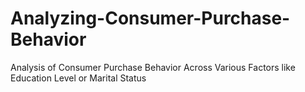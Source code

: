# Analyzing-Consumer-Purchase-Behavior
Analysis of Consumer Purchase Behavior Across Various Factors like Education Level or Marital Status
